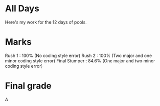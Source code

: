 # All Days

Here's my work for the 12 days of pools.

# Marks

Rush 1 : 100% (No coding style error)
Rush 2 : 100% (Two major and one minor coding style error)
Final Stumper : 84.6% (One major and two minor coding style error)

# Final grade
A
